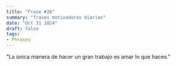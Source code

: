 ```yaml
---
title: "Frase #26"
summary: "frases motivadoras diarias"
date: "Oct 31 2024"
draft: false
tags:
- Phrases
---
```


"La única manera de hacer un gran trabajo es amar lo que haces."
